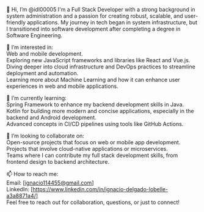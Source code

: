 👋 Hi, I’m @idl00005
I'm a Full Stack Developer with a strong background in system administration and a passion for creating robust, scalable, and user-friendly applications. My journey in tech began in system infrastructure, but I transitioned into software development after completing a degree in Software Engineering.  

👀 I’m interested in:  
Web and mobile development.  
Exploring new JavaScript frameworks and libraries like React and Vue.js.  
Diving deeper into cloud infrastructure and DevOps practices to streamline deployment and automation.  
Learning more about Machine Learning and how it can enhance user experiences in web and mobile applications.  
  
🌱 I’m currently learning:  
Spring Framework to enhance my backend development skills in Java.  
Kotlin for building more modern and concise applications, especially in the backend and Android development.  
Advanced concepts in CI/CD pipelines using tools like GitHub Actions.  
  
💞️ I’m looking to collaborate on:  
Open-source projects that focus on web or mobile app development.  
Projects that involve cloud-native applications or microservices.  
Teams where I can contribute my full stack development skills, from frontend design to backend architecture.  
  
📫 How to reach me:  
Email: [ignacio114455@gmail.com]  
LinkedIn: [https://www.linkedin.com/in/ignacio-delgado-lobelle-a3a8871a4/]  
Feel free to reach out for collaboration, questions, or just to connect!  

